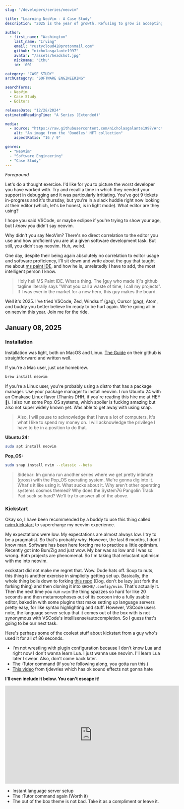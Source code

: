 ```yaml
---
slug: "/developers/series/neovim"

title: "Learning NeoVim - A Case Study"
description: "2025 is the year of growth. Refusing to grow is accepting to die. Alright maybe that's a lot. Either way, we're gonna become proficient at neovim this year. It's my new year's resolution of sorts. Also, I want to belong to that 1%. You know the one I'm talking about. That class of developer that literally never leaves ghostty, demolishes tickets, and sucks the souls of lesser lifeforms."

author:
  - first_name: "Washington"
    last_name: "Irving"
    email: "rustycloud42@protonmail.com"
    github: "nicholasgalante1997"
    avatar: "/assets/headshot.jpg"
    nickname: "Cthu"
    id: '001'

category: "CASE STUDY"
archCategory: "SOFTWARE ENGINEERING"

searchTerms:
  - NeoVim
  - Case Study
  - Editors

releaseDate: "12/28/2024"
estimatedReadingTime: "A Series (Extended)"

media:
  - source: "https://raw.githubusercontent.com/nicholasgalante1997/Arcturus/refs/heads/main/apps/web/public/assets/doodles.jpg"
    alt: "An image from the 'Doodles' NFT collection"
    aspectRatio: "16 / 9"

genres:
  - "NeoVim"
  - "Software Engineering"
  - "Case Study"
---
```


*Foreground*

Let's do a thought exercise. I'd like for you to picture the worst developer you have worked with. Try and recall a time in which they needed your support in debugging and it was particularly irritiating. You've got 9 tickets in-progress and it's thursday, but you're in a slack huddle right now looking at their editor (which, let's be honest, is in light mode). What editor are they using?

I hope you said VSCode, or maybe eclipse if you're trying to show your age, but I _know_ you didn't say neovim.

Why didn't you say NeoVim? There's no direct correlation to the editor you use and how proficient you are at a given software development task. But still, you didn't say neovim. Huh, weird.  

One day, despite their being again absolutely no correlation to editor usage and software proficiency, I'll sit down and write about the guy that taught me about [ms paint IDE](https://github.com/MSPaintIDE/MSPaintIDE?tab=readme-ov-file), and how he is, unrelatedly I have to add, the most intelligent person I know. 

> Holy hell MS Paint IDE. What a thing. The [guy who made it]'s github tagline literally says "What you call a waste of time, I call my projects". If I was ever in the market for a new hero, this guy makes the board. 

Well it's 2025. I've tried VSCode, Zed, Windsurf (gag), Cursor (gag), Atom, and buddy you better believe Im ready to be hurt again. We're going all in on neovim this year. Join me for the ride.

## January 08, 2025

### Installation  

Installation was light, both on MacOS and Linux. [The Guide](https://github.com/neovim/neovim/blob/master/INSTALL.md) on their github is straightforward and written well.  

If you're a Mac user, just use homebrew.

```bash
brew install neovim
```

If you're a Linux user, you're probably using a distro that has a package manager. Use your package manager to install neovim. I run Ubuntu 24 with an Omakase Linux flavor (Thanks DHH, if you're reading this hire me at HEY <small>👋</small>). I also run some Pop_OS systems, which spoiler is fucking amazing but also not super widely known yet. Was able to get away with using snap.  

> Also, I will pause to acknowledge that I have a lot of computers, It's what I like to spend my money on. I will acknowledge the privilege I have to be in a position to do that.  

**Ubuntu 24:**

```bash
sudo apt install neovim
```

**Pop_OS:**

```bash
sudo snap install nvim --classic --beta
```

> Sidebar: Im gonna run another series where we get pretty intimate (gross) with the Pop_OS operating system. We're gonna dig into it. What's it like using it. What sucks about it. Why aren't other operating systems cosmos themed? Why does the System76 Pangolin Track Pad suck so hard? We'll try to answer all of the above.

### Kickstart

Okay so, I have been recommended by a buddy to use this thing called [nvim.kickstart](https://github.com/nvim-lua/kickstart.nvim) to supercharge my neovim experience.  

My expectations were low. My expectations are almost always low. I try to be a pragmatist. So that's probably why. However, the last 6 months, I don't know man. Software has been here forcing me to practice a little optimism. Recently got into Bun/Zig and just wow. My bar was so low and I was so wrong. Both projects are phenomenal. So I'm taking that reluctant optimism with me into neovim.  

exckstart did not make me regret that. Wow. Dude hats off. Soup to nuts, this thing is another exercise in simplicity getting set up. Basically, the whole thing boils down to forking [this repo](https://github.com/nvim-lua/kickstart.nvim) (Dog, don't be lazy just fork the forking thing) and then cloning it into `$HOME/.config/nvim`. That's actually it. Then the next time you run `nvim` the thing spazzes so hard for like 20 seconds and then metamorphoses out of its cocoon into a fully usable editor, baked in with some plugins that make setting up language servers pretty easy, for like syntax highlighting and stuff. However, VSCode users note, the language server setup that it comes out of the box with is not synonymous with VSCode's intellisense/autocompletion. So I guess that's going to be our next task.  

Here's perhaps some of the coolest stuff about kickstart from a guy who's used it for all of 86 seconds.

- I'm not wrestling with plugin configuration because I don't know Lua and right now I don't wanna learn Lua. I just wanna use neovim. I'll learn Lua later I swear. Also, don't come back later.  
- The :Tutor command (If you're following along, you gotta run this.)
- [This video](https://www.youtube.com/watch?v=m8C0Cq9Uv9o) from tjdevries which has ok sound effects not gonna hate

**I'll even include it below. You can't escape it!**

<iframe width="560" height="315" src="https://www.youtube.com/embed/m8C0Cq9Uv9o?si=wMRc7addSF7wpHmw" title="YouTube video player" frameborder="0" allow="accelerometer; autoplay; clipboard-write; encrypted-media; gyroscope; picture-in-picture; web-share" referrerpolicy="strict-origin-when-cross-origin" allowfullscreen></iframe>

- Instant language server setup
- The :Tutor command again (Worth it)
- The out of the box theme is not bad. Take it as a compliment or leave it.  
